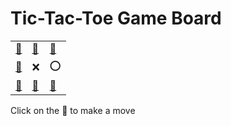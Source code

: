 # Tic-Tac-Toe Game Board
|   |   |   |
|---|---|---|
|[🔎](OEEEXOEEX.md) |[🔎](XOEEXOEEE.md) |[🔎](EEOEXOEEX.md) |
|[🔎](XEEOXOEEE.md) |❌ |⭕ |
|[🔎](EEXEXOOEE.md) |[🔎](XEEEXOEOE.md) |[🔎](EEXEXOEEO.md) |

Click on the 🔎 to make a move